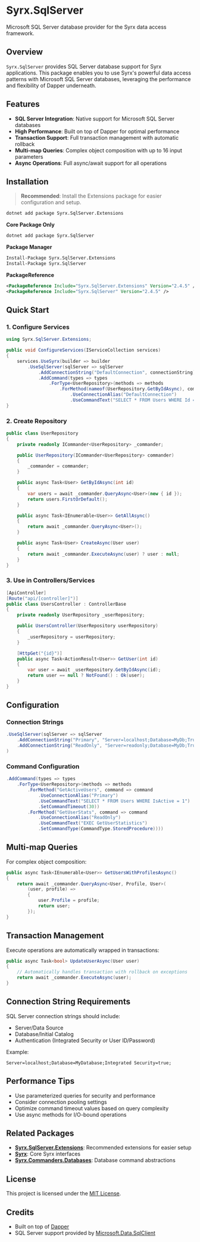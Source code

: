 # Syrx.SqlServer

Microsoft SQL Server database provider for the Syrx data access framework.

## Overview

`Syrx.SqlServer` provides SQL Server database support for Syrx applications. This package enables you to use Syrx's powerful data access patterns with Microsoft SQL Server databases, leveraging the performance and flexibility of Dapper underneath.

## Features

- **SQL Server Integration**: Native support for Microsoft SQL Server databases
- **High Performance**: Built on top of Dapper for optimal performance
- **Transaction Support**: Full transaction management with automatic rollback
- **Multi-map Queries**: Complex object composition with up to 16 input parameters
- **Async Operations**: Full async/await support for all operations

## Installation

> **Recommended**: Install the Extensions package for easier configuration and setup.

```bash
dotnet add package Syrx.SqlServer.Extensions
```

**Core Package Only**
```bash
dotnet add package Syrx.SqlServer
```

**Package Manager**
```bash
Install-Package Syrx.SqlServer.Extensions
Install-Package Syrx.SqlServer
```

**PackageReference**
```xml
<PackageReference Include="Syrx.SqlServer.Extensions" Version="2.4.5" />
<PackageReference Include="Syrx.SqlServer" Version="2.4.5" />
```

## Quick Start

### 1. Configure Services

```csharp
using Syrx.SqlServer.Extensions;

public void ConfigureServices(IServiceCollection services)
{
    services.UseSyrx(builder => builder
        .UseSqlServer(sqlServer => sqlServer
            .AddConnectionString("DefaultConnection", connectionString)
            .AddCommand(types => types
                .ForType<UserRepository>(methods => methods
                    .ForMethod(nameof(UserRepository.GetByIdAsync), command => command
                        .UseConnectionAlias("DefaultConnection")
                        .UseCommandText("SELECT * FROM Users WHERE Id = @id"))))));
}
```

### 2. Create Repository

```csharp
public class UserRepository
{
    private readonly ICommander<UserRepository> _commander;

    public UserRepository(ICommander<UserRepository> commander)
    {
        _commander = commander;
    }

    public async Task<User> GetByIdAsync(int id)
    {
        var users = await _commander.QueryAsync<User>(new { id });
        return users.FirstOrDefault();
    }

    public async Task<IEnumerable<User>> GetAllAsync()
    {
        return await _commander.QueryAsync<User>();
    }

    public async Task<User> CreateAsync(User user)
    {
        return await _commander.ExecuteAsync(user) ? user : null;
    }
}
```

### 3. Use in Controllers/Services

```csharp
[ApiController]
[Route("api/[controller]")]
public class UsersController : ControllerBase
{
    private readonly UserRepository _userRepository;

    public UsersController(UserRepository userRepository)
    {
        _userRepository = userRepository;
    }

    [HttpGet("{id}")]
    public async Task<ActionResult<User>> GetUser(int id)
    {
        var user = await _userRepository.GetByIdAsync(id);
        return user == null ? NotFound() : Ok(user);
    }
}
```

## Configuration

### Connection Strings

```csharp
.UseSqlServer(sqlServer => sqlServer
    .AddConnectionString("Primary", "Server=localhost;Database=MyDb;Trusted_Connection=true;")
    .AddConnectionString("ReadOnly", "Server=readonly;Database=MyDb;Trusted_Connection=true;")
)
```

### Command Configuration

```csharp
.AddCommand(types => types
    .ForType<UserRepository>(methods => methods
        .ForMethod("GetActiveUsers", command => command
            .UseConnectionAlias("Primary")
            .UseCommandText("SELECT * FROM Users WHERE IsActive = 1")
            .SetCommandTimeout(30))
        .ForMethod("GetUserStats", command => command
            .UseConnectionAlias("ReadOnly")
            .UseCommandText("EXEC GetUserStatistics")
            .SetCommandType(CommandType.StoredProcedure))))
```

## Multi-map Queries

For complex object composition:

```csharp
public async Task<IEnumerable<User>> GetUsersWithProfilesAsync()
{
    return await _commander.QueryAsync<User, Profile, User>(
        (user, profile) => 
        {
            user.Profile = profile;
            return user;
        });
}
```

## Transaction Management

Execute operations are automatically wrapped in transactions:

```csharp
public async Task<bool> UpdateUserAsync(User user)
{
    // Automatically handles transaction with rollback on exceptions
    return await _commander.ExecuteAsync(user);
}
```

## Connection String Requirements

SQL Server connection strings should include:
- Server/Data Source
- Database/Initial Catalog  
- Authentication (Integrated Security or User ID/Password)

Example:
```
Server=localhost;Database=MyDatabase;Integrated Security=true;
```

## Performance Tips

- Use parameterized queries for security and performance
- Consider connection pooling settings
- Optimize command timeout values based on query complexity
- Use async methods for I/O-bound operations

## Related Packages

- **[Syrx.SqlServer.Extensions](https://www.nuget.org/packages/Syrx.SqlServer.Extensions/)**: Recommended extensions for easier setup
- **[Syrx](https://www.nuget.org/packages/Syrx/)**: Core Syrx interfaces
- **[Syrx.Commanders.Databases](https://www.nuget.org/packages/Syrx.Commanders.Databases/)**: Database command abstractions

## License

This project is licensed under the [MIT License](https://github.com/Syrx/Syrx/blob/main/LICENSE).

## Credits

- Built on top of [Dapper](https://github.com/DapperLib/Dapper)
- SQL Server support provided by [Microsoft.Data.SqlClient](https://github.com/dotnet/SqlClient)